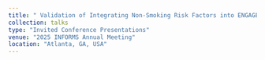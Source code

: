 ```yaml
---
title: " Validation of Integrating Non-Smoking Risk Factors into ENGAGE Using the NLST Dataset"
collection: talks
type: "Invited Conference Presentations"
venue: "2025 INFORMS Annual Meeting"
location: "Atlanta, GA, USA"
---
```

